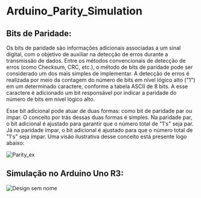 # Arduino_Parity_Simulation
## Bits de Paridade:
Os bits de paridade são informações adicionais associadas a um sinal digital, com o objetivo de auxiliar na detecção de erros durante a transmissão de dados. Entre os métodos convencionais de detecção de erros (como Checksum, CRC, etc.), o método de bits de paridade pode ser considerado um dos mais simples de implementar. A detecção de erros é realizada por meio da contagem do número de bits em nível lógico alto ("1") em um determinado caractere, conforme a tabela ASCII de 8 bits. A esse caractere é adicionado um bit responsável por indicar a paridade do número de bits em nível lógico alto.

Esse bit adicional pode atuar de duas formas: como bit de paridade par ou ímpar. O conceito por trás dessas duas formas é simples. Na paridade par, o bit adicional é ajustado para garantir que o número total de "1's" seja par. Já na paridade ímpar, o bit adicional é ajustado para que o número total de "1's" seja ímpar. Uma visão ilustrativa desse conceito está presente logo abaixo:


![Parity_ex](https://github.com/user-attachments/assets/ee5b3092-142f-478e-a01f-586e636a3bc1)

## Simulação no Arduino Uno R3:
![Design sem nome](https://github.com/user-attachments/assets/f1cb035f-051b-47b6-9f08-6536b0600b45)


